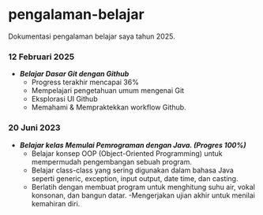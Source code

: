# pengalaman-belajar
Dokumentasi pengalaman belajar saya tahun 2025.

### 12 Februari 2025<br>
- ***Belajar Dasar Git dengan Github***<br>
  - Progress terakhir mencapai 36%<br>
  - Mempelajari pengetahuan umum mengenai Git<br>
  - Eksplorasi UI Github<br>
  - Memahami & Mempraktekkan workflow Github.<br>

### 20 Juni 2023<br>
- ***Belajar kelas Memulai Pemrograman dengan Java. (Progres 100%)***
  - Belajar konsep OOP (Object-Oriented Programming) untuk mempermudah pengembangan sebuah program.
  - Belajar class-class yang sering digunakan dalam bahasa Java seperti generic, exception, input output, date time, dan casting.
  - Berlatih dengan membuat program untuk menghitung suhu air, vokal konsonan, dan bangun datar.
  -Mengerjakan ujian akhir untuk menilai kemahiran diri.
